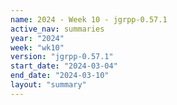 ```yaml
---
name: 2024 - Week 10 - jgrpp-0.57.1
active_nav: summaries
year: "2024"
week: "wk10"
version: "jgrpp-0.57.1"
start_date: "2024-03-04"
end_date: "2024-03-10"
layout: "summary"
---
```

